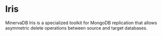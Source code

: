 # Iris
MinervaDB Iris is a specialized toolkit for MongoDB replication that allows asymmetric delete operations between source and target databases. 

